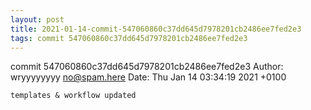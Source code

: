 ```yaml
---
layout: post
title: 2021-01-14-commit-547060860c37dd645d7978201cb2486ee7fed2e3
tags: commit 547060860c37dd645d7978201cb2486ee7fed2e3
---
```


commit 547060860c37dd645d7978201cb2486ee7fed2e3
Author: wryyyyyyyy <no@spam.here>
Date:   Thu Jan 14 03:34:19 2021 +0100

    templates & workflow updated
